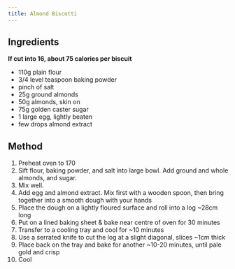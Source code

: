 ```yaml
---
title: Almond Biscotti
---
```


## Ingredients

**If cut into 16, about 75 calories per biscuit**

-   110g plain flour
-   3/4 level teaspoon baking powder
-   pinch of salt
-   25g ground almonds
-   50g almonds, skin on
-   75g golden caster sugar
-   1 large egg, lightly beaten
-   few drops almond extract

## Method

1.  Preheat oven to 170
2.  Sift flour, baking powder, and salt into large bowl. Add ground and whole almonds, and sugar.
3.  Mix well.
4.  Add egg and almond extract. Mix first with a wooden spoon, then bring together into a smooth dough with your hands
5.  Place the dough on a lightly floured surface and roll into a log \~28cm long
6.  Put on a lined baking sheet & bake near centre of oven for 30 minutes
7.  Transfer to a cooling tray and cool for \~10 minutes
8.  Use a serrated knife to cut the log at a slight diagonal, slices \~1cm thick
9.  Place back on the tray and bake for another \~10-20 minutes, until pale gold and crisp
10. Cool
